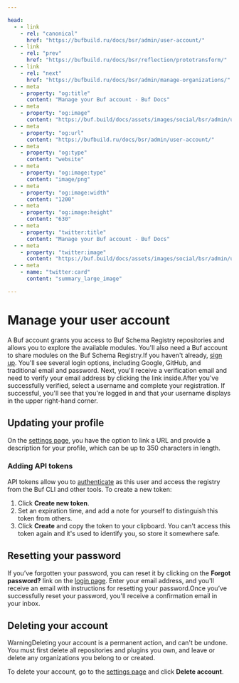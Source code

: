```yaml
---

head:
  - - link
    - rel: "canonical"
      href: "https://bufbuild.ru/docs/bsr/admin/user-account/"
  - - link
    - rel: "prev"
      href: "https://bufbuild.ru/docs/bsr/reflection/prototransform/"
  - - link
    - rel: "next"
      href: "https://bufbuild.ru/docs/bsr/admin/manage-organizations/"
  - - meta
    - property: "og:title"
      content: "Manage your Buf account - Buf Docs"
  - - meta
    - property: "og:image"
      content: "https://buf.build/docs/assets/images/social/bsr/admin/user-account.png"
  - - meta
    - property: "og:url"
      content: "https://bufbuild.ru/docs/bsr/admin/user-account/"
  - - meta
    - property: "og:type"
      content: "website"
  - - meta
    - property: "og:image:type"
      content: "image/png"
  - - meta
    - property: "og:image:width"
      content: "1200"
  - - meta
    - property: "og:image:height"
      content: "630"
  - - meta
    - property: "twitter:title"
      content: "Manage your Buf account - Buf Docs"
  - - meta
    - property: "twitter:image"
      content: "https://buf.build/docs/assets/images/social/bsr/admin/user-account.png"
  - - meta
    - name: "twitter:card"
      content: "summary_large_image"

---
```


# Manage your user account

A Buf account grants you access to Buf Schema Registry repositories and allows you to explore the available modules. You'll also need a Buf account to share modules on the Buf Schema Registry.If you haven't already, [sign up](https://buf.build/signup). You'll see several login options, including Google, GitHub, and traditional email and password. Next, you'll receive a verification email and need to verify your email address by clicking the link inside.After you've successfully verified, select a username and complete your registration. If successful, you'll see that you're logged in and that your username displays in the upper right-hand corner.

## Updating your profile

On the [settings page](https://buf.build/settings/user), you have the option to link a URL and provide a description for your profile, which can be up to 350 characters in length.

### Adding API tokens

API tokens allow you to [authenticate](../../authentication/) as this user and access the registry from the Buf CLI and other tools. To create a new token:

1.  Click **Create new token**.
2.  Set an expiration time, and add a note for yourself to distinguish this token from others.
3.  Click **Create** and copy the token to your clipboard. You can't access this token again and it's used to identify you, so store it somewhere safe.

## Resetting your password

If you’ve forgotten your password, you can reset it by clicking on the **Forgot password?** link on the [login page](https://buf.build/login). Enter your email address, and you'll receive an email with instructions for resetting your password.Once you’ve successfully reset your password, you'll receive a confirmation email in your inbox.

## Deleting your account

WarningDeleting your account is a permanent action, and can't be undone. You must first delete all repositories and plugins you own, and leave or delete any organizations you belong to or created.

To delete your account, go to the [settings page](https://buf.build/settings/user) and click **Delete account**.
